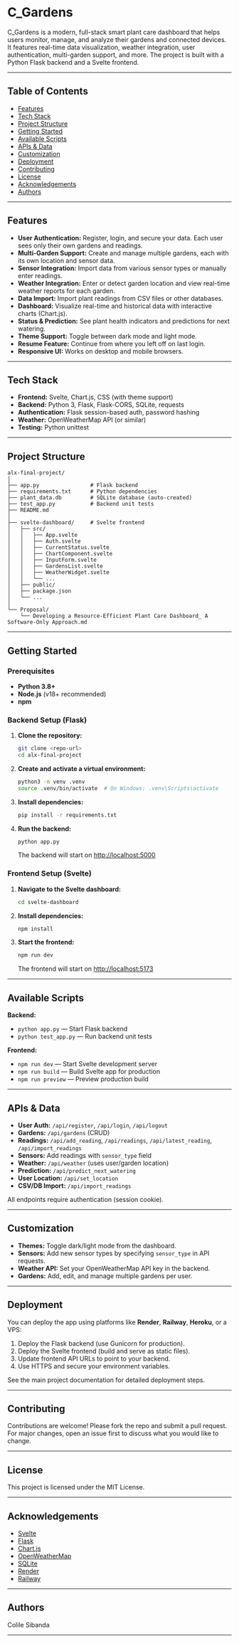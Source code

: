 # C_Gardens

C_Gardens is a modern, full-stack smart plant care dashboard that helps users monitor, manage, and analyze their gardens and connected devices. It features real-time data visualization, weather integration, user authentication, multi-garden support, and more. The project is built with a Python Flask backend and a Svelte frontend.

---

## Table of Contents
- [Features](#features)
- [Tech Stack](#tech-stack)
- [Project Structure](#project-structure)
- [Getting Started](#getting-started)
- [Available Scripts](#available-scripts)
- [APIs & Data](#apis--data)
- [Customization](#customization)
- [Deployment](#deployment)
- [Contributing](#contributing)
- [License](#license)
- [Acknowledgements](#acknowledgements)
- [Authors](#authors)

---

## Features
- **User Authentication:** Register, login, and secure your data. Each user sees only their own gardens and readings.
- **Multi-Garden Support:** Create and manage multiple gardens, each with its own location and sensor data.
- **Sensor Integration:** Import data from various sensor types or manually enter readings.
- **Weather Integration:** Enter or detect garden location and view real-time weather reports for each garden.
- **Data Import:** Import plant readings from CSV files or other databases.
- **Dashboard:** Visualize real-time and historical data with interactive charts (Chart.js).
- **Status & Prediction:** See plant health indicators and predictions for next watering.
- **Theme Support:** Toggle between dark mode and light mode.
- **Resume Feature:** Continue from where you left off on last login.
- **Responsive UI:** Works on desktop and mobile browsers.

---

## Tech Stack
- **Frontend:** Svelte, Chart.js, CSS (with theme support)
- **Backend:** Python 3, Flask, Flask-CORS, SQLite, requests
- **Authentication:** Flask session-based auth, password hashing
- **Weather:** OpenWeatherMap API (or similar)
- **Testing:** Python unittest

---

## Project Structure
```
alx-final-project/
│
├── app.py                # Flask backend
├── requirements.txt      # Python dependencies
├── plant_data.db         # SQLite database (auto-created)
├── test_app.py           # Backend unit tests
├── README.md
│
├── svelte-dashboard/     # Svelte frontend
│   ├── src/
│   │   ├── App.svelte
│   │   ├── Auth.svelte
│   │   ├── CurrentStatus.svelte
│   │   ├── ChartComponent.svelte
│   │   ├── InputForm.svelte
│   │   ├── GardensList.svelte
│   │   ├── WeatherWidget.svelte
│   │   └── ...
│   ├── public/
│   ├── package.json
│   └── ...
│
└── Proposal/
    └── Developing a Resource-Efficient Plant Care Dashboard_ A Software-Only Approach.md
```

---

## Getting Started

### Prerequisites
- **Python 3.8+**
- **Node.js** (v18+ recommended)
- **npm**

### Backend Setup (Flask)
1. **Clone the repository:**
   ```sh
   git clone <repo-url>
   cd alx-final-project
   ```
2. **Create and activate a virtual environment:**
   ```sh
   python3 -m venv .venv
   source .venv/bin/activate  # On Windows: .venv\Scripts\activate
   ```
3. **Install dependencies:**
   ```sh
   pip install -r requirements.txt
   ```
4. **Run the backend:**
   ```sh
   python app.py
   ```
   The backend will start on [http://localhost:5000](http://localhost:5000)

### Frontend Setup (Svelte)
1. **Navigate to the Svelte dashboard:**
   ```sh
   cd svelte-dashboard
   ```
2. **Install dependencies:**
   ```sh
   npm install
   ```
3. **Start the frontend:**
   ```sh
   npm run dev
   ```
   The frontend will start on [http://localhost:5173](http://localhost:5173)

---

## Available Scripts

**Backend:**
- `python app.py` — Start Flask backend
- `python test_app.py` — Run backend unit tests

**Frontend:**
- `npm run dev` — Start Svelte development server
- `npm run build` — Build Svelte app for production
- `npm run preview` — Preview production build

---

## APIs & Data

- **User Auth:** `/api/register`, `/api/login`, `/api/logout`
- **Gardens:** `/api/gardens` (CRUD)
- **Readings:** `/api/add_reading`, `/api/readings`, `/api/latest_reading`, `/api/import_readings`
- **Sensors:** Add readings with `sensor_type` field
- **Weather:** `/api/weather` (uses user/garden location)
- **Prediction:** `/api/predict_next_watering`
- **User Location:** `/api/set_location`
- **CSV/DB Import:** `/api/import_readings`

All endpoints require authentication (session cookie).

---

## Customization

- **Themes:** Toggle dark/light mode from the dashboard.
- **Sensors:** Add new sensor types by specifying `sensor_type` in API requests.
- **Weather API:** Set your OpenWeatherMap API key in the backend.
- **Gardens:** Add, edit, and manage multiple gardens per user.

---

## Deployment

You can deploy the app using platforms like **Render**, **Railway**, **Heroku**, or a VPS:

1. Deploy the Flask backend (use Gunicorn for production).
2. Deploy the Svelte frontend (build and serve as static files).
3. Update frontend API URLs to point to your backend.
4. Use HTTPS and secure your environment variables.

See the main project documentation for detailed deployment steps.

---

## Contributing

Contributions are welcome! Please fork the repo and submit a pull request. For major changes, open an issue first to discuss what you would like to change.

---

## License

This project is licensed under the MIT License.

---

## Acknowledgements

- [Svelte](https://svelte.dev/)
- [Flask](https://flask.palletsprojects.com/)
- [Chart.js](https://www.chartjs.org/)
- [OpenWeatherMap](https://openweathermap.org/)
- [SQLite](https://www.sqlite.org/)
- [Render](https://render.com/)
- [Railway](https://railway.app/)

---

## Authors

Colile Sibanda

---

